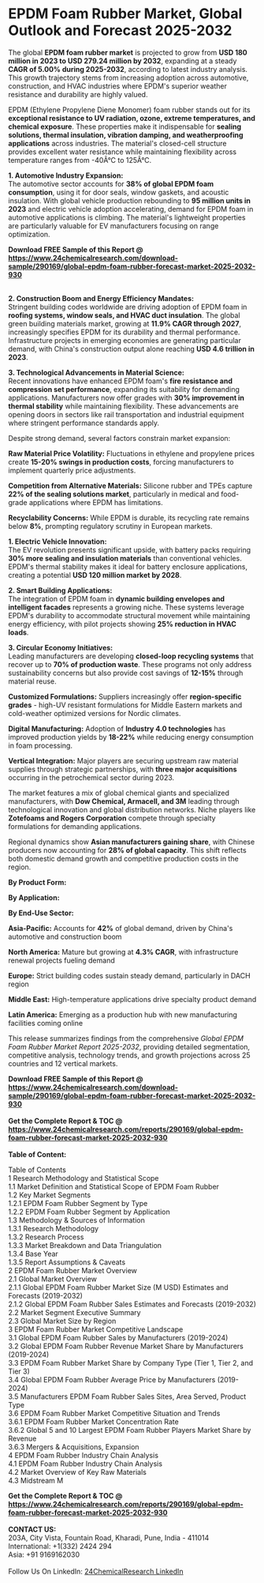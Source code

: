 <h1>EPDM Foam Rubber Market, Global Outlook and Forecast 2025-2032</h1><p>The global <strong>EPDM foam rubber market</strong> is projected to grow from <strong>USD 180 million in 2023 to USD 279.24 million by 2032</strong>, expanding at a steady <strong>CAGR of 5.00% during 2025-2032</strong>, according to latest industry analysis. This growth trajectory stems from increasing adoption across automotive, construction, and HVAC industries where EPDM's superior weather resistance and durability are highly valued.</p><p>EPDM (Ethylene Propylene Diene Monomer) foam rubber stands out for its <strong>exceptional resistance to UV radiation, ozone, extreme temperatures, and chemical exposure</strong>. These properties make it indispensable for <strong>sealing solutions, thermal insulation, vibration damping, and weatherproofing applications</strong> across industries. The material's closed-cell structure provides excellent water resistance while maintaining flexibility across temperature ranges from -40Â°C to 125Â°C.</p><p><strong>1. Automotive Industry Expansion:</strong><br>
The automotive sector accounts for <strong>38% of global EPDM foam consumption</strong>, using it for door seals, window gaskets, and acoustic insulation. With global vehicle production rebounding to <strong>95 million units in 2023</strong> and electric vehicle adoption accelerating, demand for EPDM foam in automotive applications is climbing. The material's lightweight properties are particularly valuable for EV manufacturers focusing on range optimization.</p><div><b>Download FREE Sample of this Report @ 
            <a href="https://www.24chemicalresearch.com/download-sample/290169/global-epdm-foam-rubber-forecast-market-2025-2032-930">
            https://www.24chemicalresearch.com/download-sample/290169/global-epdm-foam-rubber-forecast-market-2025-2032-930</a></b></div><br><p><strong>2. Construction Boom and Energy Efficiency Mandates:</strong><br>
Stringent building codes worldwide are driving adoption of EPDM foam in <strong>roofing systems, window seals, and HVAC duct insulation</strong>. The global green building materials market, growing at <strong>11.9% CAGR through 2027</strong>, increasingly specifies EPDM for its durability and thermal performance. Infrastructure projects in emerging economies are generating particular demand, with China's construction output alone reaching <strong>USD 4.6 trillion in 2023</strong>.</p><p><strong>3. Technological Advancements in Material Science:</strong><br>
Recent innovations have enhanced EPDM foam's <strong>fire resistance and compression set performance</strong>, expanding its suitability for demanding applications. Manufacturers now offer grades with <strong>30% improvement in thermal stability</strong> while maintaining flexibility. These advancements are opening doors in sectors like rail transportation and industrial equipment where stringent performance standards apply.</p><p>Despite strong demand, several factors constrain market expansion:</p><p><strong>Raw Material Price Volatility:</strong> Fluctuations in ethylene and propylene prices create <strong>15-20% swings in production costs</strong>, forcing manufacturers to implement quarterly price adjustments.</p><p><strong>Competition from Alternative Materials:</strong> Silicone rubber and TPEs capture <strong>22% of the sealing solutions market</strong>, particularly in medical and food-grade applications where EPDM has limitations.</p><p><strong>Recyclability Concerns:</strong> While EPDM is durable, its recycling rate remains below <strong>8%</strong>, prompting regulatory scrutiny in European markets.</p><p><strong>1. Electric Vehicle Innovation:</strong><br>
The EV revolution presents significant upside, with battery packs requiring <strong>30% more sealing and insulation materials</strong> than conventional vehicles. EPDM's thermal stability makes it ideal for battery enclosure applications, creating a potential <strong>USD 120 million market by 2028</strong>.</p><p><strong>2. Smart Building Applications:</strong><br>
The integration of EPDM foam in <strong>dynamic building envelopes and intelligent facades</strong> represents a growing niche. These systems leverage EPDM's durability to accommodate structural movement while maintaining energy efficiency, with pilot projects showing <strong>25% reduction in HVAC loads</strong>.</p><p><strong>3. Circular Economy Initiatives:</strong><br>
Leading manufacturers are developing <strong>closed-loop recycling systems</strong> that recover up to <strong>70% of production waste</strong>. These programs not only address sustainability concerns but also provide cost savings of <strong>12-15%</strong> through material reuse.</p><p><strong>Customized Formulations:</strong> Suppliers increasingly offer <strong>region-specific grades</strong> - high-UV resistant formulations for Middle Eastern markets and cold-weather optimized versions for Nordic climates.</p><p><strong>Digital Manufacturing:</strong> Adoption of <strong>Industry 4.0 technologies</strong> has improved production yields by <strong>18-22%</strong> while reducing energy consumption in foam processing.</p><p><strong>Vertical Integration:</strong> Major players are securing upstream raw material supplies through strategic partnerships, with <strong>three major acquisitions</strong> occurring in the petrochemical sector during 2023.</p><p>The market features a mix of global chemical giants and specialized manufacturers, with <strong>Dow Chemical, Armacell, and 3M</strong> leading through technological innovation and global distribution networks. Niche players like <strong>Zotefoams and Rogers Corporation</strong> compete through specialty formulations for demanding applications.</p><p>Regional dynamics show <strong>Asian manufacturers gaining share</strong>, with Chinese producers now accounting for <strong>28% of global capacity</strong>. This shift reflects both domestic demand growth and competitive production costs in the region.</p><p><strong>By Product Form:</strong></p><p><strong>By Application:</strong></p><p><strong>By End-Use Sector:</strong></p><p><strong>Asia-Pacific:</strong> Accounts for <strong>42%</strong> of global demand, driven by China's automotive and construction boom</p><p><strong>North America:</strong> Mature but growing at <strong>4.3% CAGR</strong>, with infrastructure renewal projects fueling demand</p><p><strong>Europe:</strong> Strict building codes sustain steady demand, particularly in DACH region</p><p><strong>Middle East:</strong> High-temperature applications drive specialty product demand</p><p><strong>Latin America:</strong> Emerging as a production hub with new manufacturing facilities coming online</p><p>This release summarizes findings from the comprehensive <em>Global EPDM Foam Rubber Market Report 2025-2032</em>, providing detailed segmentation, competitive analysis, technology trends, and growth projections across 25 countries and 12 vertical markets.</p><div><b>Download FREE Sample of this Report @ 
            <a href="https://www.24chemicalresearch.com/download-sample/290169/global-epdm-foam-rubber-forecast-market-2025-2032-930">
            https://www.24chemicalresearch.com/download-sample/290169/global-epdm-foam-rubber-forecast-market-2025-2032-930</a></b></div><br><div><b>Get the Complete Report & TOC @ 
            <a href="https://www.24chemicalresearch.com/reports/290169/global-epdm-foam-rubber-forecast-market-2025-2032-930">
            https://www.24chemicalresearch.com/reports/290169/global-epdm-foam-rubber-forecast-market-2025-2032-930</a></b></div><br>
            <b>Table of Content:</b><p>Table of Contents<br />
1 Research Methodology and Statistical Scope<br />
1.1 Market Definition and Statistical Scope of EPDM Foam Rubber<br />
1.2 Key Market Segments<br />
1.2.1 EPDM Foam Rubber Segment by Type<br />
1.2.2 EPDM Foam Rubber Segment by Application<br />
1.3 Methodology & Sources of Information<br />
1.3.1 Research Methodology<br />
1.3.2 Research Process<br />
1.3.3 Market Breakdown and Data Triangulation<br />
1.3.4 Base Year<br />
1.3.5 Report Assumptions & Caveats<br />
2 EPDM Foam Rubber Market Overview<br />
2.1 Global Market Overview<br />
2.1.1 Global EPDM Foam Rubber Market Size (M USD) Estimates and Forecasts (2019-2032)<br />
2.1.2 Global EPDM Foam Rubber Sales Estimates and Forecasts (2019-2032)<br />
2.2 Market Segment Executive Summary<br />
2.3 Global Market Size by Region<br />
3 EPDM Foam Rubber Market Competitive Landscape<br />
3.1 Global EPDM Foam Rubber Sales by Manufacturers (2019-2024)<br />
3.2 Global EPDM Foam Rubber Revenue Market Share by Manufacturers (2019-2024)<br />
3.3 EPDM Foam Rubber Market Share by Company Type (Tier 1, Tier 2, and Tier 3)<br />
3.4 Global EPDM Foam Rubber Average Price by Manufacturers (2019-2024)<br />
3.5 Manufacturers EPDM Foam Rubber Sales Sites, Area Served, Product Type<br />
3.6 EPDM Foam Rubber Market Competitive Situation and Trends<br />
3.6.1 EPDM Foam Rubber Market Concentration Rate<br />
3.6.2 Global 5 and 10 Largest EPDM Foam Rubber Players Market Share by Revenue<br />
3.6.3 Mergers & Acquisitions, Expansion<br />
4 EPDM Foam Rubber Industry Chain Analysis<br />
4.1 EPDM Foam Rubber Industry Chain Analysis<br />
4.2 Market Overview of Key Raw Materials<br />
4.3 Midstream M</p><div><b>Get the Complete Report & TOC @ 
            <a href="https://www.24chemicalresearch.com/reports/290169/global-epdm-foam-rubber-forecast-market-2025-2032-930">
            https://www.24chemicalresearch.com/reports/290169/global-epdm-foam-rubber-forecast-market-2025-2032-930</a></b></div><br><b>CONTACT US:</b><br>
            203A, City Vista, Fountain Road, Kharadi, Pune, India - 411014<br>
            International: +1(332) 2424 294<br>
            Asia: +91 9169162030 <br><br>
            Follow Us On LinkedIn: <a href="https://www.linkedin.com/company/24chemicalresearch/">24ChemicalResearch LinkedIn</a>